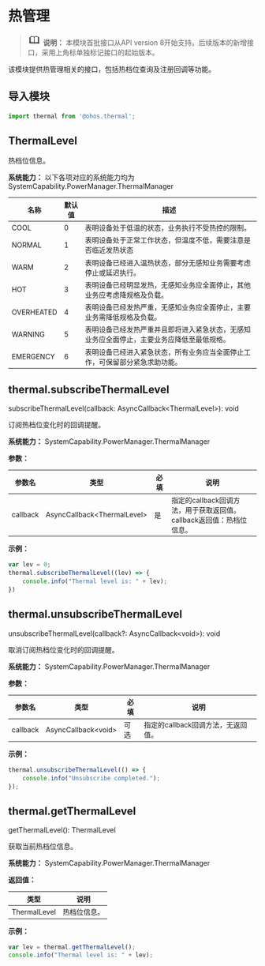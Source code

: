 # 热管理

> ![icon-note.gif](public_sys-resources/icon-note.gif) **说明：**
> 本模块首批接口从API version 8开始支持。后续版本的新增接口，采用上角标单独标记接口的起始版本。

该模块提供热管理相关的接口，包括热档位查询及注册回调等功能。


## 导入模块

```js
import thermal from '@ohos.thermal';
```


## ThermalLevel

热档位信息。

**系统能力：** 以下各项对应的系统能力均为SystemCapability.PowerManager.ThermalManager

| 名称         | 默认值  | 描述                                       |
| ---------- | ---- | ---------------------------------------- |
| COOL       | 0    | 表明设备处于低温的状态，业务执行不受热控的限制。 |
| NORMAL     | 1    | 表明设备处于正常工作状态，但温度不低，需要注意是否临近发热状态 |
| WARM       | 2    | 表明设备已经进入温热状态，部分无感知业务需要考虑停止或延迟执行。 |
| HOT        | 3    | 表明设备已经明显发热，无感知业务应全面停止，其他业务应考虑降规格及负载。 |
| OVERHEATED | 4    | 表明设备已经发热严重，无感知业务应全面停止，主要业务需降低规格及负载。 |
| WARNING    | 5    | 表明设备已经发热严重并且即将进入紧急状态，无感知业务应全面停止，主要业务应降低至最低规格。 |
| EMERGENCY  | 6    | 表明设备已经进入紧急状态，所有业务应当全面停止工作，可保留部分紧急求助功能。 |


## thermal.subscribeThermalLevel

subscribeThermalLevel(callback: AsyncCallback&lt;ThermalLevel&gt;): void

订阅热档位变化时的回调提醒。

**系统能力：** SystemCapability.PowerManager.ThermalManager

**参数：**

| 参数名      | 类型                                | 必填   | 说明                                       |
| -------- | --------------------------------- | ---- | ---------------------------------------- |
| callback | AsyncCallback&lt;ThermalLevel&gt; | 是    | 指定的callback回调方法，用于获取返回值。<br/>callback返回值：热档位信息。 |

**示例：**

```js
var lev = 0;
thermal.subscribeThermalLevel((lev) => {
    console.info("Thermal level is: " + lev);
})
```

## thermal.unsubscribeThermalLevel

unsubscribeThermalLevel(callback?: AsyncCallback\<void>): void

取消订阅热档位变化时的回调提醒。

**系统能力：** SystemCapability.PowerManager.ThermalManager

**参数：**

| 参数名      | 类型                        | 必填   | 说明                    |
| -------- | ------------------------- | ---- | --------------------- |
| callback | AsyncCallback&lt;void&gt; | 可选   | 指定的callback回调方法，无返回值。 |

**示例：**

```js
thermal.unsubscribeThermalLevel(() => {
    console.info("Unsubscribe completed.");
});
```

## thermal.getThermalLevel

getThermalLevel(): ThermalLevel

获取当前热档位信息。

**系统能力：** SystemCapability.PowerManager.ThermalManager

**返回值：**

| 类型           | 说明     |
| ------------ | ------ |
| ThermalLevel | 热档位信息。 |

**示例：**

```js
var lev = thermal.getThermalLevel();
console.info("Thermal level is: " + lev);
```
